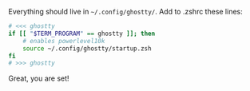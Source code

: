 Everything should live in `~/.config/ghostty/`.
Add to .zshrc these lines:

```bash
# <<< ghostty
if [[ "$TERM_PROGRAM" == ghostty ]]; then
	# enables powerlevel10k
	source ~/.config/ghostty/startup.zsh 
fi
# >>> ghostty
```

Great, you are set!